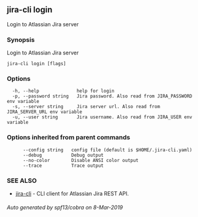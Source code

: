 ## jira-cli login

Login to Atlassian Jira server

### Synopsis

Login to Atlassian Jira server

```
jira-cli login [flags]
```

### Options

```
  -h, --help              help for login
  -p, --password string   Jira password. Also read from JIRA_PASSWORD env variable
  -s, --server string     Jira server url. Also read from JIRA_SERVER_URL env variable
  -u, --user string       Jira username. Also read from JIRA_USER env variable
```

### Options inherited from parent commands

```
      --config string   config file (default is $HOME/.jira-cli.yaml)
      --debug           Debug output
      --no-color        Disable ANSI color output
      --trace           Trace output
```

### SEE ALSO

* [jira-cli](jira-cli.md)	 - CLI client for Atlassian Jira REST API.

###### Auto generated by spf13/cobra on 8-Mar-2019
